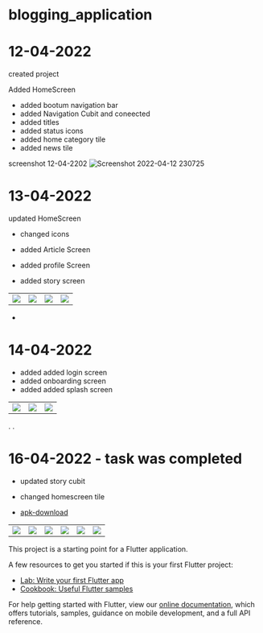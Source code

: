 # blogging_application

# 12-04-2022 

 created project 

 Added HomeScreen 
  - added bootum navigation bar
  - added Navigation Cubit and coneected
  - added titles 
  - added status icons
  - added home category tile
  - added news tile

screenshot 12-04-2202
![Screenshot 2022-04-12 230725](https://user-images.githubusercontent.com/93277108/163021865-28ed79f2-6924-476e-a486-a6085df53b1f.png)


# 13-04-2022 


 updated HomeScreen 
  - changed icons
  
 - added Article Screen
 - added profile Screen
 - added story screen

<table>
 <td>
   <img src="https://user-images.githubusercontent.com/93277108/163192968-7d195850-d413-481a-bf7e-a6b8a8af0312.png">
  </td>
 <td>
   <img src="https://user-images.githubusercontent.com/93277108/163193974-24ccbd72-aaa4-49c2-8ea3-775811f0fd3b.png">
  </td>
 <td>
   <img src="https://user-images.githubusercontent.com/93277108/163194148-1cceac0b-1781-41ed-aa95-1224713b5699.png">
  </td>
 <td>
   <img src="https://user-images.githubusercontent.com/93277108/163194313-88c02083-dc38-4dec-ba66-444a6bf8351f.png">
  </td>
</table>

-
# 14-04-2022 

 - added added login screen
 - added onboarding screen
 - added added splash screen


<table>
 <td>
   <img src="https://user-images.githubusercontent.com/93277108/163430376-721bdfaa-fa1d-4e3f-a8ff-bed1d6ede895.png">
  </td>
 <td>
   <img src="https://user-images.githubusercontent.com/93277108/163430660-0a27993b-77f8-404c-b9a6-de2ecca76847.png">
  </td>
 <td>
   <img src="https://user-images.githubusercontent.com/93277108/163430777-a6e9cde0-6855-473c-860d-8817ae026d04.png">
 </td>
</table>


.
.
# 16-04-2022 - task was completed

 - updated story cubit
 - changed homescreen tile


 - [apk-download](https://drive.google.com/file/d/1qCcAiku6Qyt5M4QBAXZi0m51zach-lOa/view?usp=sharing)

<table>
 <td>
   <img src="https://user-images.githubusercontent.com/93277108/163672581-7cd99eb3-584c-4c76-a903-b06d2ae473f8.png">
  </td>
 <td>
   <img src="https://user-images.githubusercontent.com/93277108/163672600-bfe203a1-7102-4940-963d-d383dbbd9d87.png">
  </td>
 <td>
   <img src="https://user-images.githubusercontent.com/93277108/163672607-614cf8a6-baf9-492c-9481-658884ac4008.png">
 </td>
 <td>
   <img src="https://user-images.githubusercontent.com/93277108/163672635-2e17e9d8-f0b6-4b3f-bd64-dc7c822fbdee.png">
  </td>
 <td>
   <img src="https://user-images.githubusercontent.com/93277108/163672654-9bfebecc-3a8e-4e99-817b-fb8fe5198016.png">
 </td>
 <td>
   <img src="https://user-images.githubusercontent.com/93277108/163672697-a79126d2-5edd-422a-8823-890500ff0c56.png">
 </td>
</table>

This project is a starting point for a Flutter application.

A few resources to get you started if this is your first Flutter project:

- [Lab: Write your first Flutter app](https://flutter.dev/docs/get-started/codelab)
- [Cookbook: Useful Flutter samples](https://flutter.dev/docs/cookbook)

For help getting started with Flutter, view our
[online documentation](https://flutter.dev/docs), which offers tutorials,
samples, guidance on mobile development, and a full API reference.
